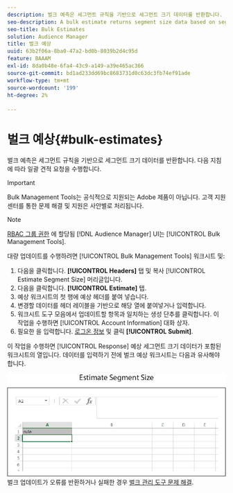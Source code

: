 ```yaml
---
description: 벌크 예측은 세그먼트 규칙을 기반으로 세그먼트 크기 데이터를 반환합니다. 다음 지침에 따라 일괄 견적 요청을 수행합니다.
seo-description: A bulk estimate returns segment size data based on segment rules. Follow these instructions to make a bulk estimate request.
seo-title: Bulk Estimates
solution: Audience Manager
title: 벌크 예상
uuid: 63b2f06a-8ba0-47a2-bd0b-8039b2d4c95d
feature: BAAAM
exl-id: 8da0b48e-6fa4-43c9-a149-a39e465ac366
source-git-commit: bd1ad233dd69bc8683731d0c63dc3fb74ef91ade
workflow-type: tm+mt
source-wordcount: '199'
ht-degree: 2%

---
```


# 벌크 예상{#bulk-estimates}

벌크 예측은 세그먼트 규칙을 기반으로 세그먼트 크기 데이터를 반환합니다. 다음 지침에 따라 일괄 견적 요청을 수행합니다.

>[!IMPORTANT]
>
>Bulk Management Tools는 공식적으로 지원되는 Adobe 제품이 아닙니다. 고객 지원 센터를 통한 문제 해결 및 지원은 사안별로 처리됩니다.

<!-- 

t_bulk_estimates.xml

 -->

>[!NOTE]
>
>[RBAC 그룹 권한](../../features/administration/administration-overview.md) 에 할당됨 [!DNL Audience Manager] UI는 [!UICONTROL Bulk Management Tools].

대량 업데이트를 수행하려면 [!UICONTROL Bulk Management Tools] 워크시트 및:

1. 다음을 클릭합니다. **[!UICONTROL Headers]** 탭 및 복사 [!UICONTROL Estimate Segment Size] 머리글입니다.
2. 다음을 클릭합니다. **[!UICONTROL Estimate]** 탭.
3. 예상 워크시트의 첫 행에 예상 헤더를 붙여 넣습니다.
4. 변경할 데이터를 헤더 레이블을 기반으로 해당 열에 붙여넣거나 입력합니다.
5. 워크시트 도구 모음에서 업데이트할 항목과 일치하는 생성 단추를 클릭합니다.
이 작업을 수행하면 [!UICONTROL Account Information] 대화 상자.
6. 필요한 을 입력합니다. [로그온 정보](../../reference/bulk-management-tools/bulk-management-intro.md#auth-reqs) 및 클릭 **[!UICONTROL Submit]**.

이 작업을 수행하면 [!UICONTROL Response] 예상 세그먼트 크기 데이터가 포함된 워크시트의 열입니다. 데이터를 입력하기 전에 벌크 예상 워크시트는 다음과 유사해야 합니다.

![](assets/estimate.png)
벌크 업데이트가 오류를 반환하거나 실패한 경우 [벌크 관리 도구 문제 해결](../../reference/bulk-management-tools/bulk-troubleshooting.md).
